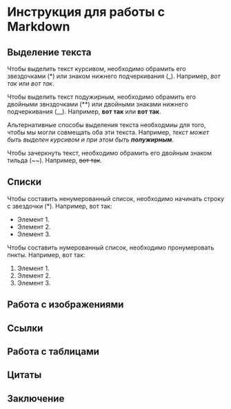 # Инструкция для работы с Markdown

## Выделение текста

Чтобы выделить текст курсивом, необходимо обрамить его звездочками (*) или знаком нижнего подчеркивания (_). Например, *вот так* или _вот так_.

Чтобы выделить текст подужирным, необходимо обрамить его двойными звнздочками (**) или двойными знаками нижнего подчеркивания (__). Например, **вот так** или __вот так__.

Альтернативные способы выделения текста необходмиы для того, чтобы мы могли совмещать оба эти текста. Например, _текст может быть выделен курсивом и при этом быть **полужирным**_.

Чтобы зачеркнуть текст, необходимо обрамить его двойным знаком тильда (~~). Например, ~~вот так~~.

## Списки

Чтобы составить ненумерованный список, необходимо начинать строку с звездочки (*). Например, вот так:
* Элемент 1.
* Элемент 2.
* Элемент 3.

Чтобы составить нумерованный список, необходимо пронумеровать пнкты. Например, вот так:
1. Элемент 1.
2. Элемент 2.
3. Элемент 3.

## Работа с изображениями

## Ссылки

## Работа с таблицами

## Цитаты

## Заключение